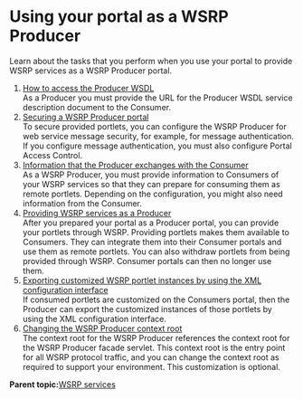 # Using your portal as a WSRP Producer

Learn about the tasks that you perform when you use your portal to provide WSRP services as a WSRP Producer portal.

1.  [How to access the Producer WSDL](../admin-system/wsrpr_prod_wsdl.md)  
As a Producer you must provide the URL for the Producer WSDL service description document to the Consumer.
2.  [Securing a WSRP Producer portal](../admin-system/wsrpt_prod_prep_sec.md)  
To secure provided portlets, you can configure the WSRP Producer for web service message security, for example, for message authentication. If you configure message authentication, you must also configure Portal Access Control.
3.  [Information that the Producer exchanges with the Consumer](../admin-system/wsrpc_prod_prep_info.md)  
As a WSRP Producer, you must provide information to Consumers of your WSRP services so that they can prepare for consuming them as remote portlets. Depending on the configuration, you might also need information from the Consumer.
4.  [Providing WSRP services as a Producer](../admin-system/wsrpt_prod_prvd_ws.md)  
After you prepared your portal as a Producer portal, you can provide your portlets through WSRP. Providing portlets makes them available to Consumers. They can integrate them into their Consumer portals and use them as remote portlets. You can also withdraw portlets from being provided through WSRP. Consumer portals can then no longer use them.
5.  [Exporting customized WSRP portlet instances by using the XML configuration interface](../admin-system/wsrpr_prod_xmlxp_custplt.md)  
If consumed portlets are customized on the Consumers portal, then the Producer can export the customized instances of those portlets by using the XML configuration interface.
6.  [Changing the WSRP Producer context root](../admin-system/wsrpt_chg_prod_uri.md)  
The context root for the WSRP Producer references the context root for the WSRP Producer facade servlet. This context root is the entry point for all WSRP protocol traffic, and you can change the context root as required to support your environment. This customization is optional.

**Parent topic:**[WSRP services](../admin-system/wsrpc.md)

